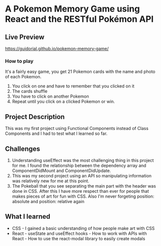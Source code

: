 # A Pokemon Memory Game using React and the RESTful Pokémon API

## Live Preview

https://guidorial.github.io/pokemon-memory-game/

### How to play
It's a fairly easy game, you get 21 Pokemon cards with the name and photo of each Pokemon.
1. You click on one and have to remember that you clicked on it
2. The cards shuffle
3. You have to click on another Pokemon
4. Repeat until you click on a clicked Pokemon or win.

## Project Description

This was my first project using Functional Components instead of Class Components and I had to test what I learned so far. 

## Challenges

1. Understanding useEffect was the most challenging thing in this project for me. I found the relationship between the dependency array and ComponentDidMount and ComponentDidUpdate. 
2. This was my second project using an API so manipulating information was relatively new for me at this point. 
3. The Pokeball that you see separating the main part with the header was done in CSS. After this I have more respect than ever for people that makes pieces of art for fun with CSS. Also I'm never forgeting position: absolute and position: relative again

## What I learned
  *  CSS
    -  I gained a basic understanding of how people make art with CSS
  *  React
    -  useState and useEffect hooks
    -  How to work with APIs with React
    -  How to use the react-modal library to easily create modals